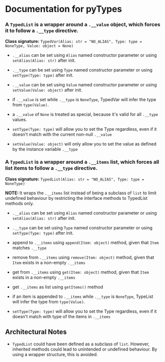 
# Documentation for pyTypes

### A `TypedList` is a wrapper around a `.__value` object, which forces it to follow a `.__type` directive.
<b>Class signature:</b> `TypedVar(Alias: str = "NO_ALIAS", Type: type = NoneType, Value: object = None)`
- `.__alias` can be set using `Alias` named constructor parameter or using `setAlias(Alias: str)` after init.
- `.__type` can be set using `Type` named constructor parameter or using `setType(Type: type)` after init. 
- `.__value` can be set using `Value` named constructor parameter or using `setValue(Value: object)` after init.


- if `.__value` is set while `.__type` is `NoneType`, TypedVar will infer the type from `type(Value)`.
- a `.__value` of `None` is treated as special, because it's valid for all `.__type` values.


- `setType(Type: type)` will allow you to set the Type regardless, even if it doesn't match with the current non-null `.__value`


- `setValue(Value: object)` will only allow you to set the value as defined by the instance variable `.__type`


### A `TypedList` is a wrapper around a `.__items` list, which forces all list items to follow a `.__type` directive.
<b>Class signature:</b> `TypedList(Alias: str = "NO_ALIAS", Type: type = NoneType)`

<b>NOTE: </b>It wraps the `.__items` list instead of being a subclass of `list` to limit undefined behaviour by restricting the interface methods to TypedList methods only. 

- `.__alias` can be set using `Alias` named constructor parameter or using `setAlias(Alias: str)` after init.
- `.__type` can be set using `Type` named constructor parameter or using `setType(Type: type)` after init. 


- append to `.__items` using `append(Item: object)` method, given that `Item` matches `.__type`
- remove from `.__items` using `remove(Item: object)` method, given that `Item` exists in a non-empty `.__items`
- get from `.__items` using `get(Item: object)` method, given that `Item` exists in a non-empty `.__items`
- get `.__items` as list using `getItems()` method


- if an item is appended to `.__items` while `.__type` is `NoneType`, TypeList will infer the type from `type(Value)`.


- `setType(Type: type)` will allow you to set the Type regardless, even if it doesn't match with type of the items in `.__items`

## Architectural Notes
- `TypedList` could have been defined as a subclass of `list`. 
However, inherited methods could lead to unintended or undefined behaviour. 
By using a wrapper structure, this is avoided.

